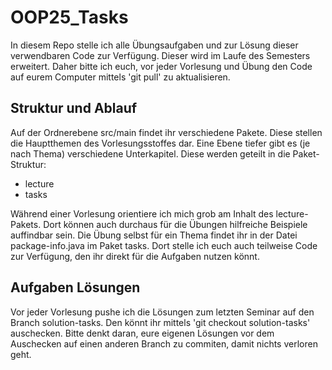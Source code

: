 # OOP25_Tasks
In diesem Repo stelle ich alle Übungsaufgaben und zur Lösung dieser verwendbaren Code zur Verfügung. Dieser wird im Laufe
des Semesters erweitert. Daher bitte ich euch, vor jeder Vorlesung und Übung den Code auf eurem Computer mittels 'git pull'
zu aktualisieren.

## Struktur und Ablauf
Auf der Ordnerebene src/main findet ihr verschiedene Pakete. Diese stellen die Hauptthemen des Vorlesungsstoffes dar.
Eine Ebene tiefer gibt es (je nach Thema) verschiedene Unterkapitel. Diese werden geteilt in die Paket-Struktur:

- lecture
- tasks

Während einer Vorlesung orientiere ich mich grob am Inhalt des lecture-Pakets. Dort können auch durchaus für die Übungen
hilfreiche Beispiele auffindbar sein. Die Übung selbst für ein Thema findet ihr in der Datei package-info.java im Paket
tasks. Dort stelle ich euch auch teilweise Code zur Verfügung, den ihr direkt für die Aufgaben nutzen könnt.

## Aufgaben Lösungen
Vor jeder Vorlesung pushe ich die Lösungen zum letzten Seminar auf den Branch solution-tasks. Den könnt ihr mittels
'git checkout solution-tasks' auschecken. Bitte denkt daran, eure eigenen Lösungen vor dem Auschecken auf einen anderen
Branch zu commiten, damit nichts verloren geht.
